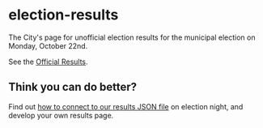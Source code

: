 # election-results

The City's page for unofficial election results for the municipal election on
Monday, October 22nd.

See the [Official Results](http://saultstemarie.ca/City-Hall/City-Departments/Corporate-Services/City-Clerk/Municipal-Election/2018-Election/2018-Municipal-Election/2018-Election-Official-Results.aspx).

## Think you can do better?

Find out [how to connect to our results JSON file](resultsJSON.md) on election night,
and develop your own results page.
